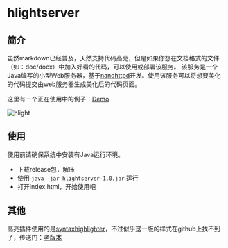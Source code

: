 # hlightserver
## 简介
虽然markdown已经普及，天然支持代码高亮，但是如果你想在文档格式的文件（如：doc/docx）中加入好看的代码，可以使用或部署该服务。
该服务是一个Java编写的小型Web服务器，基于[nanohttpd](https://github.com/NanoHttpd/nanohttpd)开发。使用该服务可以将想要美化的代码提交由web服务器生成美化后的代码页面。   

这里有一个正在使用中的例子：[Demo](https://nekolr.com/SyntaxHighlighter/)   

![hlight](https://i.loli.net/2018/01/17/5a5f5d713e1ca.png)
## 使用
使用前请确保系统中安装有Java运行环境。

- 下载release包，解压
- 使用 `java -jar hlightserver-1.0.jar` 运行
- 打开index.html，开始使用吧
## 其他
高亮插件使用的是[syntaxhighlighter](https://github.com/syntaxhighlighter/syntaxhighlighter)，不过似乎这一版的样式在github上找不到了，传送门：[老版本](https://code.google.com/archive/p/syntaxhighlighter/)
